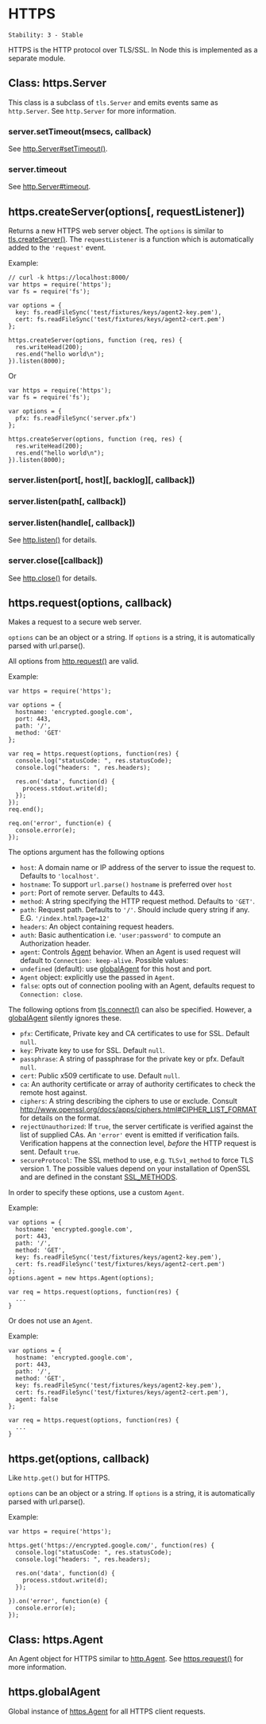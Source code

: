 # HTTPS

    Stability: 3 - Stable

HTTPS is the HTTP protocol over TLS/SSL. In Node this is implemented as a
separate module.

## Class: https.Server

This class is a subclass of `tls.Server` and emits events same as
`http.Server`. See `http.Server` for more information.

### server.setTimeout(msecs, callback)

See [http.Server#setTimeout()][].

### server.timeout

See [http.Server#timeout][].

## https.createServer(options[, requestListener])

Returns a new HTTPS web server object. The `options` is similar to
[tls.createServer()][].  The `requestListener` is a function which is
automatically added to the `'request'` event.

Example:

    // curl -k https://localhost:8000/
    var https = require('https');
    var fs = require('fs');

    var options = {
      key: fs.readFileSync('test/fixtures/keys/agent2-key.pem'),
      cert: fs.readFileSync('test/fixtures/keys/agent2-cert.pem')
    };

    https.createServer(options, function (req, res) {
      res.writeHead(200);
      res.end("hello world\n");
    }).listen(8000);

Or

    var https = require('https');
    var fs = require('fs');

    var options = {
      pfx: fs.readFileSync('server.pfx')
    };

    https.createServer(options, function (req, res) {
      res.writeHead(200);
      res.end("hello world\n");
    }).listen(8000);


### server.listen(port[, host][, backlog][, callback])
### server.listen(path[, callback])
### server.listen(handle[, callback])

See [http.listen()][] for details.

### server.close([callback])

See [http.close()][] for details.

## https.request(options, callback)

Makes a request to a secure web server.

`options` can be an object or a string. If `options` is a string, it is
automatically parsed with url.parse().

All options from [http.request()][] are valid.

Example:

    var https = require('https');

    var options = {
      hostname: 'encrypted.google.com',
      port: 443,
      path: '/',
      method: 'GET'
    };

    var req = https.request(options, function(res) {
      console.log("statusCode: ", res.statusCode);
      console.log("headers: ", res.headers);

      res.on('data', function(d) {
        process.stdout.write(d);
      });
    });
    req.end();

    req.on('error', function(e) {
      console.error(e);
    });

The options argument has the following options

- `host`: A domain name or IP address of the server to issue the request to.
  Defaults to `'localhost'`.
- `hostname`: To support `url.parse()` `hostname` is preferred over `host`
- `port`: Port of remote server. Defaults to 443.
- `method`: A string specifying the HTTP request method. Defaults to `'GET'`.
- `path`: Request path. Defaults to `'/'`. Should include query string if any.
  E.G. `'/index.html?page=12'`
- `headers`: An object containing request headers.
- `auth`: Basic authentication i.e. `'user:password'` to compute an
  Authorization header.
- `agent`: Controls [Agent][] behavior. When an Agent is used request will
  default to `Connection: keep-alive`. Possible values:
 - `undefined` (default): use [globalAgent][] for this host and port.
 - `Agent` object: explicitly use the passed in `Agent`.
 - `false`: opts out of connection pooling with an Agent, defaults request to
   `Connection: close`.

The following options from [tls.connect()][] can also be specified. However, a
[globalAgent][] silently ignores these.

- `pfx`: Certificate, Private key and CA certificates to use for SSL. Default `null`.
- `key`: Private key to use for SSL. Default `null`.
- `passphrase`: A string of passphrase for the private key or pfx. Default `null`.
- `cert`: Public x509 certificate to use. Default `null`.
- `ca`: An authority certificate or array of authority certificates to check
  the remote host against.
- `ciphers`: A string describing the ciphers to use or exclude. Consult
  <http://www.openssl.org/docs/apps/ciphers.html#CIPHER_LIST_FORMAT> for
  details on the format.
- `rejectUnauthorized`: If `true`, the server certificate is verified against
  the list of supplied CAs. An `'error'` event is emitted if verification
  fails. Verification happens at the connection level, *before* the HTTP
  request is sent. Default `true`.
- `secureProtocol`: The SSL method to use, e.g. `TLSv1_method` to force
  TLS version 1. The possible values depend on your installation of
  OpenSSL and are defined in the constant [SSL_METHODS][].

In order to specify these options, use a custom `Agent`.

Example:

    var options = {
      hostname: 'encrypted.google.com',
      port: 443,
      path: '/',
      method: 'GET',
      key: fs.readFileSync('test/fixtures/keys/agent2-key.pem'),
      cert: fs.readFileSync('test/fixtures/keys/agent2-cert.pem')
    };
    options.agent = new https.Agent(options);

    var req = https.request(options, function(res) {
      ...
    }

Or does not use an `Agent`.

Example:

    var options = {
      hostname: 'encrypted.google.com',
      port: 443,
      path: '/',
      method: 'GET',
      key: fs.readFileSync('test/fixtures/keys/agent2-key.pem'),
      cert: fs.readFileSync('test/fixtures/keys/agent2-cert.pem'),
      agent: false
    };

    var req = https.request(options, function(res) {
      ...
    }

## https.get(options, callback)

Like `http.get()` but for HTTPS.

`options` can be an object or a string. If `options` is a string, it is
automatically parsed with url.parse().

Example:

    var https = require('https');

    https.get('https://encrypted.google.com/', function(res) {
      console.log("statusCode: ", res.statusCode);
      console.log("headers: ", res.headers);

      res.on('data', function(d) {
        process.stdout.write(d);
      });

    }).on('error', function(e) {
      console.error(e);
    });


## Class: https.Agent

An Agent object for HTTPS similar to [http.Agent][].  See [https.request()][]
for more information.


## https.globalAgent

Global instance of [https.Agent][] for all HTTPS client requests.

[http.Server#setTimeout()]: http.html#http_server_settimeout_msecs_callback
[http.Server#timeout]: http.html#http_server_timeout
[Agent]: #https_class_https_agent
[globalAgent]: #https_https_globalagent
[http.listen()]: http.html#http_server_listen_port_hostname_backlog_callback
[http.close()]: http.html#http_server_close_callback
[http.Agent]: http.html#http_class_http_agent
[http.request()]: http.html#http_http_request_options_callback
[https.Agent]: #https_class_https_agent
[https.request()]: #https_https_request_options_callback
[tls.connect()]: tls.html#tls_tls_connect_options_callback
[tls.createServer()]: tls.html#tls_tls_createserver_options_secureconnectionlistener
[SSL_METHODS]: http://www.openssl.org/docs/ssl/ssl.html#DEALING_WITH_PROTOCOL_METHODS
